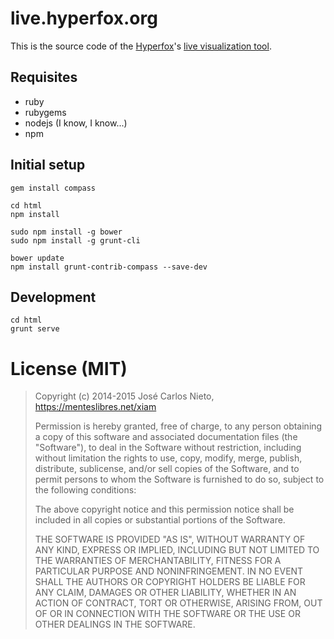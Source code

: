 # live.hyperfox.org

This is the source code of the [Hyperfox][1]'s [live visualization tool][2].

## Requisites

* ruby
* rubygems
* nodejs (I know, I know...)
* npm

## Initial setup

```
gem install compass

cd html
npm install

sudo npm install -g bower
sudo npm install -g grunt-cli

bower update
npm install grunt-contrib-compass --save-dev

```

## Development

```
cd html
grunt serve
```

# License (MIT)

> Copyright (c) 2014-2015 José Carlos Nieto, https://menteslibres.net/xiam
>
> Permission is hereby granted, free of charge, to any person obtaining
> a copy of this software and associated documentation files (the
> "Software"), to deal in the Software without restriction, including
> without limitation the rights to use, copy, modify, merge, publish,
> distribute, sublicense, and/or sell copies of the Software, and to
> permit persons to whom the Software is furnished to do so, subject to
> the following conditions:
>
> The above copyright notice and this permission notice shall be
> included in all copies or substantial portions of the Software.
>
> THE SOFTWARE IS PROVIDED "AS IS", WITHOUT WARRANTY OF ANY KIND,
> EXPRESS OR IMPLIED, INCLUDING BUT NOT LIMITED TO THE WARRANTIES OF
> MERCHANTABILITY, FITNESS FOR A PARTICULAR PURPOSE AND
> NONINFRINGEMENT. IN NO EVENT SHALL THE AUTHORS OR COPYRIGHT HOLDERS BE
> LIABLE FOR ANY CLAIM, DAMAGES OR OTHER LIABILITY, WHETHER IN AN ACTION
> OF CONTRACT, TORT OR OTHERWISE, ARISING FROM, OUT OF OR IN CONNECTION
> WITH THE SOFTWARE OR THE USE OR OTHER DEALINGS IN THE SOFTWARE.

[1]: https://hyperfox.org
[2]: http://live.hyperfox.org
